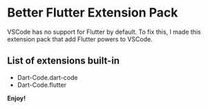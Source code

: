 # Better Flutter Extension Pack

VSCode has no support for Flutter by default.
To fix this, I made this extension pack that add Flutter powers to VSCode.

## List of extensions built-in

- Dart-Code.dart-code
- Dart-Code.flutter

**Enjoy!**
